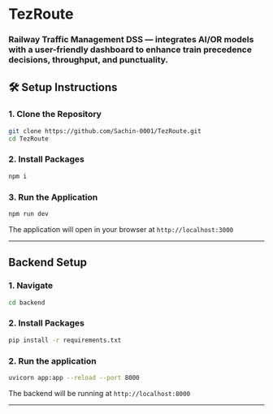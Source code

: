 # TezRoute

### Railway Traffic Management DSS — integrates AI/OR models with a user-friendly dashboard to enhance train precedence decisions, throughput, and punctuality.

## 🛠️ Setup Instructions


### 1. **Clone the Repository**
```bash
git clone https://github.com/Sachin-0001/TezRoute.git
cd TezRoute
```
### 2. **Install Packages**
```bash
npm i
```
### 3. **Run the Application**
```bash
npm run dev
```

The application will open in your browser at `http://localhost:3000`

---

## Backend Setup

### 1. **Navigate**
```bash
cd backend
```

### 2. **Install Packages**
```bash
pip install -r requirements.txt
```

### 2. **Run the application**
```bash
uvicorn app:app --reload --port 8000
```

The backend will be running at `http://localhost:8000`

---
